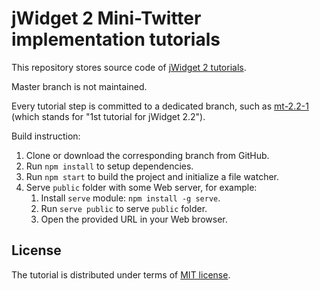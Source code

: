 # jWidget 2 Mini-Twitter implementation tutorials

This repository stores source code of [jWidget 2 tutorials](http://enepomnyaschih.github.io/jwidget/2.2/tutorial.html).

Master branch is not maintained.

Every tutorial step is committed to a dedicated branch, such as
[mt-2.2-1](https://github.com/enepomnyaschih/mt/tree/mt-2.2-1) (which stands for "1st tutorial for jWidget 2.2").

Build instruction:

1. Clone or download the corresponding branch from GitHub.
3. Run `npm install` to setup dependencies.
4. Run `npm start` to build the project and initialize a file watcher.
5. Serve `public` folder with some Web server, for example:
    1. Install `serve` module: `npm install -g serve`.
    2. Run `serve public` to serve `public` folder.
    3. Open the provided URL in your Web browser.

## License

The tutorial is distributed under terms of [MIT license](https://opensource.org/licenses/MIT).
